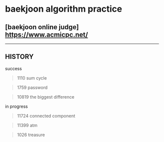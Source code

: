 # baekjoon algorithm practice

## [baekjoon online judge] https://www.acmicpc.net/

<hr/>

## HISTORY

success

> 1110 sum cycle

> 1759 password

> 10819 the biggest difference

in progress

> 11724 connected component

> 11399 atm

> 1026 treasure
